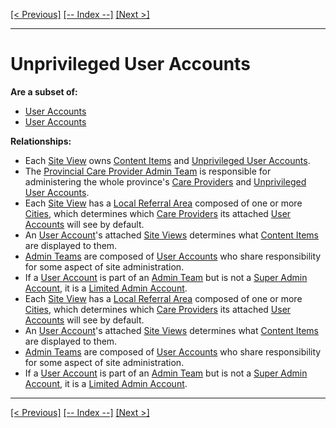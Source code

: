 [[< Previous]](types_of_health.md) [[-- Index --]](entity_class_index.md) [[Next >]](user_accounts.md)
___
# Unprivileged User Accounts

**Are a subset of:**
  * [User Accounts](user_accounts.md)  
  * [User Accounts](user_accounts.md)  

**Relationships:**
  * Each [Site View](site_views.md) owns [Content Items](content_items.md) and [Unprivileged User Accounts](unprivileged_user_accounts.md).
  * The [Provincial Care Provider Admin Team](provincial_care_provider_admin_teams.md) is responsible for administering the whole province's [Care Providers](care_providers.md) and [Unprivileged User Accounts](unprivileged_user_accounts.md).
  * Each [Site View](site_views.md) has a [Local Referral Area](local_referral_areas.md) composed of one or more [Cities](cities.md), which determines which [Care Providers](care_providers.md) its attached [User Accounts](user_accounts.md) will see by default.
  * An [User Account](user_accounts.md)'s attached [Site Views](site_views.md) determines what [Content Items](content_items.md) are displayed to them.
  * [Admin Teams](admin_teams.md) are composed of [User Accounts](user_accounts.md) who share responsibility for some aspect of site administration.
  * If a [User Account](user_accounts.md) is part of an [Admin Team](admin_teams.md) but is not a [Super Admin Account](super_admin_accounts.md), it is a [Limited Admin Account](limited_admin_accounts.md).
  * Each [Site View](site_views.md) has a [Local Referral Area](local_referral_areas.md) composed of one or more [Cities](cities.md), which determines which [Care Providers](care_providers.md) its attached [User Accounts](user_accounts.md) will see by default.
  * An [User Account](user_accounts.md)'s attached [Site Views](site_views.md) determines what [Content Items](content_items.md) are displayed to them.
  * [Admin Teams](admin_teams.md) are composed of [User Accounts](user_accounts.md) who share responsibility for some aspect of site administration.
  * If a [User Account](user_accounts.md) is part of an [Admin Team](admin_teams.md) but is not a [Super Admin Account](super_admin_accounts.md), it is a [Limited Admin Account](limited_admin_accounts.md).

___
[[< Previous]](types_of_health.md) [[-- Index --]](entity_class_index.md) [[Next >]](user_accounts.md)

